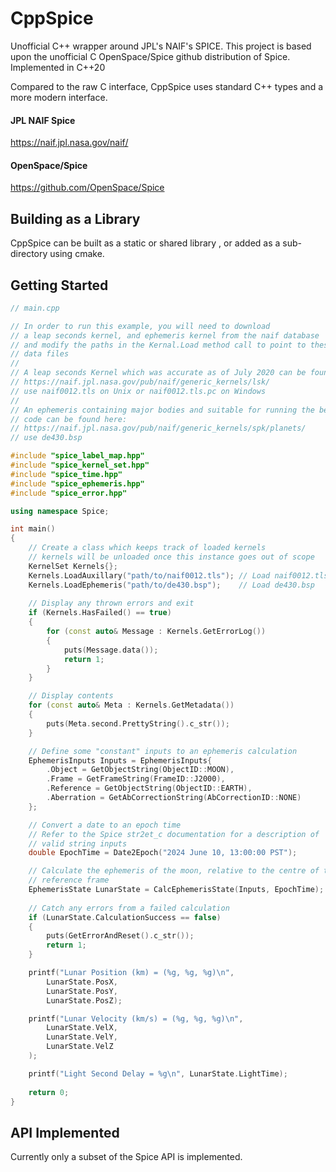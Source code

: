 # CppSpice
Unofficial C++ wrapper around JPL's NAIF's SPICE. This project is based upon the unofficial C OpenSpace/Spice github distribution of Spice. Implemented in C++20

Compared to the raw C interface, CppSpice uses standard C++ types and a more modern interface.

#### JPL NAIF Spice
https://naif.jpl.nasa.gov/naif/

#### OpenSpace/Spice
https://github.com/OpenSpace/Spice

## Building as a Library
CppSpice can be built as a static or shared library , or added as a sub-directory using cmake.

## Getting Started

```c++
// main.cpp

// In order to run this example, you will need to download
// a leap seconds kernel, and ephemeris kernel from the naif database
// and modify the paths in the Kernal.Load method call to point to these
// data files
//
// A leap seconds Kernel which was accurate as of July 2020 can be found here:
// https://naif.jpl.nasa.gov/pub/naif/generic_kernels/lsk/
// use naif0012.tls on Unix or naif0012.tls.pc on Windows
//
// An ephemeris containing major bodies and suitable for running the below
// code can be found here:
// https://naif.jpl.nasa.gov/pub/naif/generic_kernels/spk/planets/
// use de430.bsp

#include "spice_label_map.hpp"
#include "spice_kernel_set.hpp"
#include "spice_time.hpp"
#include "spice_ephemeris.hpp"  
#include "spice_error.hpp"

using namespace Spice;    

int main()
{
    // Create a class which keeps track of loaded kernels    
    // kernels will be unloaded once this instance goes out of scope
    KernelSet Kernels{};
    Kernels.LoadAuxillary("path/to/naif0012.tls"); // Load naif0012.tls
    Kernels.LoadEphemeris("path/to/de430.bsp");    // Load de430.bsp
    
    // Display any thrown errors and exit
    if (Kernels.HasFailed() == true)
    {
        for (const auto& Message : Kernels.GetErrorLog())
        {
            puts(Message.data());
            return 1;
        }
    }

    // Display contents
    for (const auto& Meta : Kernels.GetMetadata())        
    {
        puts(Meta.second.PrettyString().c_str());
    }

    // Define some "constant" inputs to an ephemeris calculation
    EphemerisInputs Inputs = EphemerisInputs{
        .Object = GetObjectString(ObjectID::MOON),
        .Frame = GetFrameString(FrameID::J2000),
        .Reference = GetObjectString(ObjectID::EARTH),
        .Aberration = GetAbCorrectionString(AbCorrectionID::NONE)
    };

    // Convert a date to an epoch time
    // Refer to the Spice str2et_c documentation for a description of
    // valid string inputs
    double EpochTime = Date2Epoch("2024 June 10, 13:00:00 PST");

    // Calculate the ephemeris of the moon, relative to the centre of the earth in the J2000
    // reference frame
    EphemerisState LunarState = CalcEphemerisState(Inputs, EpochTime);
    
    // Catch any errors from a failed calculation
    if (LunarState.CalculationSuccess == false)
    {
        puts(GetErrorAndReset().c_str());
        return 1;
    }

    printf("Lunar Position (km) = (%g, %g, %g)\n", 
        LunarState.PosX, 
        LunarState.PosY,
        LunarState.PosZ);

    printf("Lunar Velocity (km/s) = (%g, %g, %g)\n",
        LunarState.VelX,
        LunarState.VelY,
        LunarState.VelZ
    );        

    printf("Light Second Delay = %g\n", LunarState.LightTime);
        
    return 0;
}
```

## API Implemented
Currently only a subset of the Spice API is implemented.
